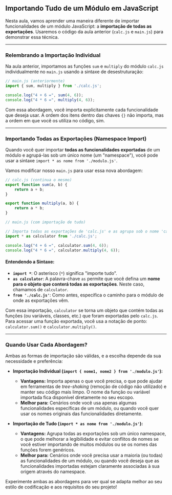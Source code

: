 ## Importando Tudo de um Módulo em JavaScript

Nesta aula, vamos aprender uma maneira diferente de importar funcionalidades de um módulo JavaScript: a **importação de todas as exportações**. Usaremos o código da aula anterior (`calc.js` e `main.js`) para demonstrar essa técnica.

-----

### Relembrando a Importação Individual

Na aula anterior, importamos as funções `sum` e `multiply` do módulo `calc.js` individualmente no `main.js` usando a sintaxe de desestruturação:

```javascript
// main.js (anteriormente)
import { sum, multiply } from './calc.js';

console.log("4 + 6 =", sum(4, 6));
console.log("4 * 6 =", multiply(4, 6));
```

Com essa abordagem, você importa explicitamente cada funcionalidade que deseja usar. A ordem dos itens dentro das chaves `{}` não importa, mas a ordem em que você os utiliza no código, sim.

-----

### Importando Todas as Exportações (Namespace Import)

Quando você quer importar **todas as funcionalidades exportadas** de um módulo e agrupá-las sob um único nome (um "namespace"), você pode usar a sintaxe `import * as nome from './modulo.js'`.

Vamos modificar nosso `main.js` para usar essa nova abordagem:

```javascript
// calc.js (continua o mesmo)
export function sum(a, b) {
    return a + b;
}

export function multiply(a, b) {
    return a * b;
}
```

```javascript
// main.js (com importação de tudo)

// Importa todas as exportações de 'calc.js' e as agrupa sob o nome 'calculator'
import * as calculator from './calc.js';

console.log("4 + 6 =", calculator.sum(4, 6));
console.log("4 * 6 =", calculator.multiply(4, 6));
```

#### Entendendo a Sintaxe:

  * **`import *`**: O asterisco (`*`) significa "importe tudo".
  * **`as calculator`**: A palavra-chave `as` permite que você defina um **nome para o objeto que conterá todas as exportações**. Neste caso, chamamos de `calculator`.
  * **`from './calc.js'`**: Como antes, especifica o caminho para o módulo de onde as exportações vêm.

Com essa importação, `calculator` se torna um objeto que contém todas as funções (ou variáveis, classes, etc.) que foram exportadas pelo `calc.js`. Para acessar uma função exportada, você usa a notação de ponto: `calculator.sum()` e `calculator.multiply()`.

-----

### Quando Usar Cada Abordagem?

Ambas as formas de importação são válidas, e a escolha depende da sua necessidade e preferência:

  * **Importação Individual (`import { nome1, nome2 } from './modulo.js'`):**

      * **Vantagens:** Importa apenas o que você precisa, o que pode ajudar em ferramentas de *tree-shaking* (remoção de código não utilizado) e manter seu código mais limpo. O nome da função ou variável importada fica disponível diretamente no seu escopo.
      * **Melhor para:** Cenários onde você usa apenas algumas funcionalidades específicas de um módulo, ou quando você quer usar os nomes originais das funcionalidades diretamente.

  * **Importação de Tudo (`import * as nome from './modulo.js'`):**

      * **Vantagens:** Agrupa todas as exportações sob um único namespace, o que pode melhorar a legibilidade e evitar conflitos de nomes se você estiver importando de muitos módulos ou se os nomes das funções forem genéricos.
      * **Melhor para:** Cenários onde você precisa usar a maioria (ou todas) as funcionalidades de um módulo, ou quando você deseja que as funcionalidades importadas estejam claramente associadas à sua origem através do namespace.

Experimente ambas as abordagens para ver qual se adapta melhor ao seu estilo de codificação e aos requisitos do seu projeto\!


